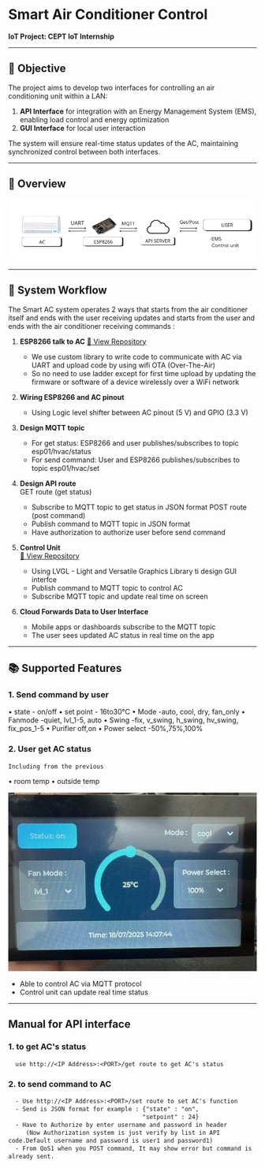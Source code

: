 # Smart Air Conditioner Control  
**IoT Project: CEPT IoT Internship**

---

## 🎯 Objective

The project aims to develop two interfaces for controlling an air conditioning unit within a LAN:

1. **API Interface** for integration with an Energy Management System (EMS), enabling load control and energy optimization  
2. **GUI Interface** for local user interaction  

The system will ensure real-time status updates of the AC, maintaining synchronized control between both interfaces.

---

## 📡 Overview

![alt text](Assets/image-3.png)

---

## 🔧 System Workflow

The Smart AC system operates 2 ways that starts from the air conditioner itself and ends with the user receiving updates and starts from the user and ends with the air conditioner receiving commands :

1. **ESP8266 talk to AC** 
 [🔗 View Repository](https://github.com/ormsport/ToshibaCarrierHvac)
   - We use custom library to write code to communicate with AC via UART and upload code by using wifi OTA (Over-The-Air)
   - So no need to use ladder except for first time upload by updating the firmware or software of a device wirelessly over a WiFi network



2. **Wiring ESP8266 and AC pinout**  
   - Using Logic level shifter between AC pinout (5 V) and GPIO (3.3 V)

3. **Design MQTT topic**  
   - For get status: ESP8266 and user publishes/subscribes to topic esp01/hvac/status
   - For send command: User and ESP8266 publishes/subscribes to topic esp01/hvac/set

4. **Design API route**  
GET route (get status)
   - Subscribe to MQTT topic to get status in JSON format
POST route (post command)
   - Publish command to MQTT topic in JSON format
   - Have authorization to authorize user before send command

5. **Control Unit**  
[🔗 View Repository](https://github.com/thelastoutpostworkshop/JC4827W543_LVGLv9)
   - Using  LVGL - Light and Versatile Graphics Library ti design GUI interfce
   - Publish command to MQTT topic to control AC
   - Subscribe MQTT topic and update real time on screen


5. **Cloud Forwards Data to User Interface**  
   - Mobile apps or dashboards subscribe to the MQTT topic  
   - The user sees updated AC status in real time on the app

--- 
## 📚 Supported Features
### 1. Send command by user
   • state - on/off
   • set point - 16to30°C
   • Mode -auto, cool, dry, fan_only
   • Fanmode -quiet, lvl_1-5, auto
   • Swing -fix, v_swing, h_swing, hv_swing, fix_pos_1-5 
   • Purifier off,on
   • Power select -50%,75%,100%

### 2. User get AC status
    Including from the previous
   • room temp
   • outside temp

![alt text](Assets/image-4.png)

- Able to control AC via MQTT protocol
- Control unit can update real time status




---

## Manual for API interface
### 1. to get AC's status
      use http://<IP Address>:<PORT>/get route to get AC's status

### 2. to send command to AC
      - Use http://<IP Address>:<PORT>/set route to set AC's function
      - Send is JSON format for example : {"state" : "on",
                                          "setpoint" : 24}
      - Have to Authorize by enter username and password in header 
         (Now Authorization system is just verify by list in API code.Default username and password is user1 and password1)
      - From QoS1 when you POST command, It may show error but command is already sent.




